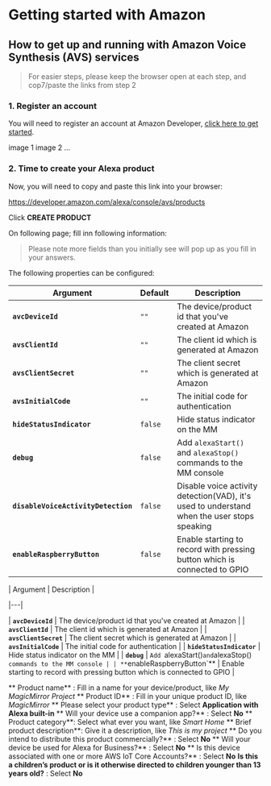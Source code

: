 # Getting started with Amazon

## How to get up and running with Amazon Voice Synthesis (AVS) services
> For easier steps, please keep the browser open at each step, and cop7/paste the links from step 2

### 1. Register an account
You will need to register an account at Amazon Developer, [click here to get started](https://www.amazon.com/ap/register?openid.pape.max_auth_age=1&openid.return_to=https%3A%2F%2Fdeveloper.amazon.com%2Fap_login.html&prevRID=58N9KKJN1AEBPGJDP3K1&openid.identity=http%3A%2F%2Fspecs.openid.net%2Fauth%2F2.0%2Fidentifier_select&openid.assoc_handle=mas_dev_portal&openid.mode=checkid_setup&prepopulatedLoginId=&failedSignInCount=0&language=en_US&openid.claimed_id=http%3A%2F%2Fspecs.openid.net%2Fauth%2F2.0%2Fidentifier_select&pageId=amzn_developer_portal&openid.ns=http%3A%2F%2Fspecs.openid.net%2Fauth%2F2.0).

image 1
image 2
...

### 2. Time to create your Alexa product
Now, you will need to copy and paste this link into your browser:

https://developer.amazon.com/alexa/console/avs/products

Click **CREATE PRODUCT**

On following page; fill inn following information:

> Please note more fields than you initially see will pop up as you fill in your answers.

The following properties can be configured:

| Argument | Default | Description |
|---|---|---|
| **`avcDeviceId`** | `""` | The device/product id  that you've created at Amazon |
| **`avsClientId`** | `""` | The client id which is generated at Amazon |
| **`avsClientSecret`** | `""` | The client secret which is generated at Amazon |
| **`avsInitialCode`** | `""` | The initial code for authentication |
| **`hideStatusIndicator`** | `false` | Hide status indicator on the MM |
| **`debug`** | `false` | Add `alexaStart()` and `alexaStop()` commands to the MM console |
| **`disableVoiceActivityDetection`** | `false` | Disable voice activity detection(VAD), it's used to understand when the user stops speaking |
| **`enableRaspberryButton`** | `false` | Enable starting to record with pressing button which is connected to GPIO |


| Argument | Description |

|---|

| **`avcDeviceId`** | The device/product id  that you've created at Amazon |
| **`avsClientId`** | The client id which is generated at Amazon |
| **`avsClientSecret`** | The client secret which is generated at Amazon |
| **`avsInitialCode`** | The initial code for authentication |
| **`hideStatusIndicator`** | Hide status indicator on the MM |
| **`debug`** | `Add `alexaStart()` and `alexaStop()` commands to the MM console |
| **`enableRaspberryButton`** | Enable starting to record with pressing button which is connected to GPIO |


** Product name** : Fill in a name for your device/product, like *My MagicMirror Project*
** Product ID** : Fill in your unique product ID, like *MagicMirror*
** Please select your product type** : Select **Application with Alexa built-in**
** Will your device use a companion app?** : Select **No**
** Product category**: Select what ever you want, like *Smart Home*
** Brief product description**: Give it a description, like *This is my project*
** Do you intend to distribute this product commercially?** : Select **No**
** Will your device be used for Alexa for Business?** : Select **No**
** Is this device associated with one or more AWS IoT Core Accounts?** : Select **No**
**Is this a children’s product or is it otherwise directed to children younger than 13 years old?** : Select **No**
